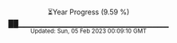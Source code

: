 <p align="center">
⏳Year Progress (9.59 %) <br>
██▁▁▁▁▁▁▁▁▁▁▁▁▁▁▁▁▁▁▁▁▁▁▁▁▁▁▁▁ <br>
<sub>Updated: Sun, 05 Feb 2023 00:09:10 GMT</sub>
</p>

